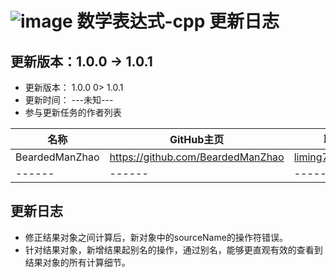 # ![image](https://user-images.githubusercontent.com/113756063/203919312-dcec4a61-2136-4af2-a361-66b2ed4e6a54.png) 数学表达式-cpp 更新日志

## 更新版本：1.0.0 -> 1.0.1

* 更新版本： 1.0.0 0> 1.0.1
* 更新时间： ---未知---
* 参与更新任务的作者列表

| 名称             | GitHub主页                          | 联系方式              |
|----------------|-----------------------------------|-------------------|
| BeardedManZhao | https://github.com/BeardedManZhao | liming7887@qq.com |
| ------         | ------                            | ------            |

## 更新日志

* 修正结果对象之间计算后，新对象中的sourceName的操作符错误。
* 针对结果对象，新增结果起别名的操作，通过别名，能够更直观有效的查看到结果对象的所有计算细节。
